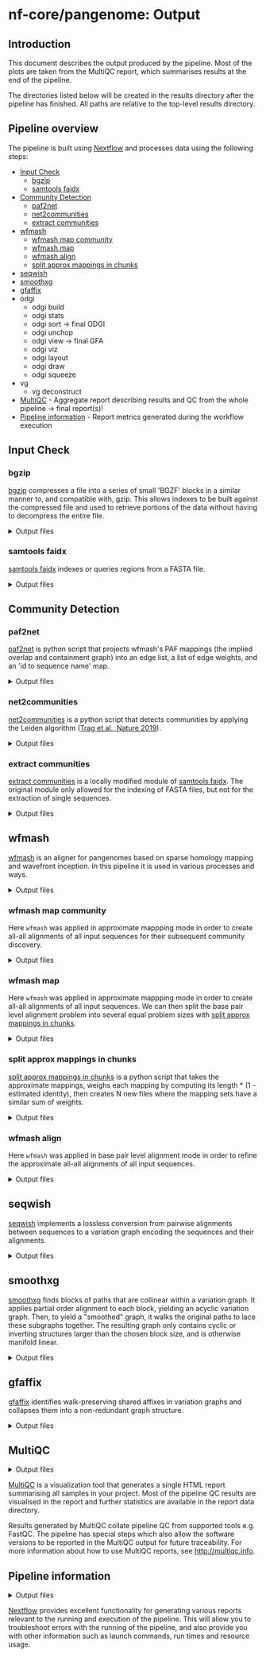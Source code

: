 # nf-core/pangenome: Output

## Introduction

This document describes the output produced by the pipeline. Most of the plots are taken from the MultiQC report, which summarises results at the end of the pipeline.

The directories listed below will be created in the results directory after the pipeline has finished. All paths are relative to the top-level results directory.

<!-- TODO nf-core: Write this documentation describing your workflow's output -->

## Pipeline overview

The pipeline is built using [Nextflow](https://www.nextflow.io/) and processes data using the following steps:

- [Input Check](#input-check)
  - [bgzip](#bgzip)
  - [samtools faidx](#samtools-faidx)
- [Community Detection](#community-detection)
  - [paf2net](#paf2net)
  - [net2communities](#net2communities)
  - [extract communities](#extract-communities)
- [wfmash](#wfmash)
  - [wfmash map community](#wfmash-map-community)
  - [wfmash map](#wfmash-map)
  - [wfmash align](#wfmash-align)
  - [split approx mappings in chunks](#split-approx-mappings-in-chunks)
- [seqwish](#seqwish)
- [smoothxg](#smoothxg)
- [gfaffix](#gfaffix)
- odgi
  - odgi build
  - odgi stats
  - odgi sort -> final ODGI
  - odgi unchop
  - odgi view -> final GFA
  - odgi viz
  - odgi layout
  - odgi draw
  - odgi squeeze
- vg
  - vg deconstruct
- [MultiQC](#multiqc) - Aggregate report describing results and QC from the whole pipeline -> final report(s)!
- [Pipeline information](#pipeline-information) - Report metrics generated during the workflow execution

## Input Check

### bgzip

[bgzip](http://www.htslib.org/doc/bgzip.html) compresses a file into a series of small 'BGZF' blocks in a similar manner to, and compatible with, gzip. This allows indexes to be built against the compressed file and used to retrieve portions of the data without having to decompress the entire file.

<details markdown="1">
<summary>Output files</summary>

- `tabix_bgzip/`
  - `<INPUT_FASTA>.gz`: The bgzip compressed input FASTA file.
  - `<INPUT_FASTA>.community.[0-9]{1,}.fa.gz`: A bgzipped compressed community FASTA file. *Only appears when `--communities` is provided.*
</details>

### samtools faidx

[samtools faidx](http://www.htslib.org/doc/samtools-faidx.html) indexes or queries regions from a FASTA file.

<details markdown="1">
<summary>Output files</summary>

- `samtools_faidx/`
  - `<INPUT_FASTA>.fai`: FASTA index of the file provided via `--input`.
  - `<INPUT_FASTA>.gzi`: Compressed FASTA index of the file provided via `--input`.
  - `<INPUT_FASTA>.community.[0-9]{1,}.fa.gz.fai`: FASTA index of a community FASTA file. *Only appears when `--communities` is provided.*
  - `<INPUT_FASTA>.community.[0-9]{1,}.fa.gz.gzi`: Compressed FASTA index of a community FASTA file. *Only appears when `--communities` is provided.*
</details>

<!-- [MultiQC - TEST](images/pangenome_workflow.png) -->

## Community Detection

### paf2net

[paf2net](https://github.com/pangenome/pggb/blob/master/scripts/paf2net.py) is python script that projects wfmash's PAF mappings (the implied overlap and containment graph) into an edge list, a list of edge weights, and an 'id to sequence name' map.

<details markdown="1">
<summary>Output files</summary>

- `paf2net/`
  - `<INPUT_FASTA>.paf.vertices.id2name.txt`: TXT file with a mapping of vertex identifiers to sequence names. *Only appears when `--communities` is provided.*
  - `<INPUT_FASTA>.paf.edges.weights.txt`: TXT file with the weights of the edges. *Only appears when `--communities` is provided.*
  - `<INPUT_FASTA>.paf.edges.list.txt`: TXT file listing all edge connections. *Only appears when `--communities` is provided.*

</details>

### net2communities

[net2communities](https://github.com/pangenome/pggb/blob/master/scripts/net2communities.py) is a python script that detects communities by applying the Leiden algorithm ([Trag et al., Nature 2019](https://www.nature.com/articles/s41598-019-41695-z)).

<details markdown="1">
<summary>Output files</summary>

- `net2communities/`
  - `<INPUT_FASTA>.community.[0-9](1,).txt`: TXT file with the sequence names of the community. *Only appears when `--communities` is provided.*
</details>

### extract communities

[extract communities](https://github.com/nf-core/pangenome/blob/dev/modules/local/extract_communities/main.nf) is a locally modified module of [samtools faidx](#samtools-faidx). The original module only allowed for the indexing of FASTA files, but not for the extraction of single sequences.

<details markdown="1">
<summary>Output files</summary>

- `extract_communities/`
  - `<INPUT_FASTA>.community.[0-9](1,).txt.fa`: A community FASTA file. *Only appears when `--communities` is provided.*
</details>

## wfmash

 [wfmash](https://github.com/waveygang/wfmash) is an aligner for pangenomes based on sparse homology mapping and wavefront inception. In this pipeline it is used in various processes and ways.

<details markdown="1">
<summary>Output files</summary>

- `wfmash/`
  - `<INPUT_FASTA>.paf`: PAF file containing CIGAR strings of all pairwise alignments.
  - `<INPUT_FASTA>.community.[0-9]{1,}.paf`: Community PAF file containing CIGAR strings of all pairwise alignments of the specific community. *Only appears when `--communities` is provided.*
</details>

### wfmash map community

Here `wfmash` was applied in approximate mappping mode in order to create all-all alignments of all input sequences for their subsequent community discovery.

<details markdown="1">
<summary>Output files</summary>

- `wfmash_map_community/`
  - `<INPUT_FASTA>.paf`: PAF file containing approximate mappings of all pairwise alignments.
</details>

### wfmash map

Here `wfmash` was applied in approximate mappping mode in order to create all-all alignments of all input sequences. We can then split the base pair level alignment problem into several equal problem sizes with [split approx mappings in chunks](#split-approx-mappings-in-chunks).

<details markdown="1">
<summary>Output files</summary>

- `wfmash_map/`
  - `<INPUT_FASTA>.paf`: PAF file containing approximate mappings of all pairwise alignments.
  - `<INPUT_FASTA>.community.[0-9]{1,}.paf`: Community PAF file containing approximate mappings of all pairwise alignments of the specific community. *Only appears when `--communities` is provided.*
</details>

### split approx mappings in chunks

[split approx mappings in chunks](https://github.com/waveygang/wfmash/blob/master/scripts/split_approx_mappings_in_chunks.py) is a python script that takes the approximate mappings, weighs each mapping by computing its length * (1 - estimated identity), then creates N new files where the mapping sets have a similar sum of weights.

<details markdown="1">
<summary>Output files</summary>

- `wfmash_map/`
  - `<INPUT_FASTA>.paf.chunk_[0-9]{1,}.paf`: PAF file containing base level alignments of a specific chunk.
  - `<INPUT_FASTA>.community.[0-9]{1,}.paf.chunk_[0-9]{1,}.paf`: Community PAF file containing base level alignments of a specific chunk of the specific community. *Only appears when `--communities` is provided.*
</details>

### wfmash align

Here `wfmash` was applied in base pair level alignment mode in order to refine the approximate all-all alignments of all input sequences.

<details markdown="1">
<summary>Output files</summary>

- `wfmash_map/`
  - `<INPUT_FASTA>.chunk_[0-9]{1,}.paf`: PAF file containing base level alignments of a specific chunk.
  - `<INPUT_FASTA>.community.[0-9]{1,}.chunk_[0-9]{1,}.paf`: Community PAF file containing base level alignments of a specific chunk of the specific community. *Only appears when `--communities` is provided.*
</details>

## seqwish

[seqwish](https://github.com/ekg/seqwish) implements a lossless conversion from pairwise alignments between sequences to a variation graph encoding the sequences and their alignments.

<details markdown="1">
<summary>Output files</summary>

- `seqwish/`
  - `<INPUT_FASTA>.seqwish.gfa`: Raw pangenome graph induced from the all-versus-all alignments.
  - `<INPUT_FASTA>.community.[0-9]{1,}.seqwish.gfa`: Community GFA file containing the raw pangenome graph induced from the all-versus-all alignments of the specific community. *Only appears when `--communities` is provided.*
</details>

## smoothxg

[smoothxg](https://github.com/pangenome/smoothxg) finds blocks of paths that are collinear within a variation graph. It applies partial order alignment to each block, yielding an acyclic variation graph. Then, to yield a "smoothed" graph, it walks the original paths to lace these subgraphs together. The resulting graph only contains cyclic or inverting structures larger than the chosen block size, and is otherwise manifold linear.

<details markdown="1">
<summary>Output files</summary>

- `smoothxg/`
  - `<INPUT_FASTA>.smoothxg.gfa`: Smoothed pangenome graph in GFA format.
  - `<INPUT_FASTA>.community.[0-9]{1,}.smoothxg.gfa`: Community GFA file containing the smoothed pangenome graph of the specific community. *Only appears when `--communities` is provided.*
</details>

## gfaffix

[gfaffix](https://github.com/marschall-lab/GFAffix) identifies walk-preserving shared affixes in variation graphs and collapses them into a non-redundant graph structure.

<details markdown="1">
<summary>Output files</summary>

- `gfaffix/`
  - `<INPUT_FASTA>.gfaffix.gfa`: Non-node-redundant pangenome graph in GFA format.
  - `<INPUT_FASTA>.gfaffix.txt`: Graph shared affixes in TSV format.
  - `<INPUT_FASTA>.community.[0-9]{1,}.gfaffix.gfa`: Community GFA file containing the non-node-redundant pangenome graph of the specific community. *Only appears when `--communities` is provided.*
  - `<INPUT_FASTA>.community.[0-9]{1,}.gfaffix.txt`: Community TSV file containing the graph shared affixes in TSV format of the specific community. *Only appears when `--communities` is provided.*
</details>

## MultiQC

<details markdown="1">
<summary>Output files</summary>

- `multiqc/`
  - `multiqc_report.html`: a standalone HTML file that can be viewed in your web browser.
  - `multiqc_data/`: directory containing parsed statistics from the different tools used in the pipeline.
  - `multiqc_plots/`: directory containing static images from the report in various formats.

</details>

[MultiQC](http://multiqc.info) is a visualization tool that generates a single HTML report summarising all samples in your project. Most of the pipeline QC results are visualised in the report and further statistics are available in the report data directory.

Results generated by MultiQC collate pipeline QC from supported tools e.g. FastQC. The pipeline has special steps which also allow the software versions to be reported in the MultiQC output for future traceability. For more information about how to use MultiQC reports, see <http://multiqc.info>.

## Pipeline information

<details markdown="1">
<summary>Output files</summary>

- `pipeline_info/`
  - Reports generated by Nextflow: `execution_report.html`, `execution_timeline.html`, `execution_trace.txt` and `pipeline_dag.dot`/`pipeline_dag.svg`.
  - Reports generated by the pipeline: `pipeline_report.html`, `pipeline_report.txt` and `software_versions.yml`. The `pipeline_report*` files will only be present if the `--email` / `--email_on_fail` parameter's are used when running the pipeline.
  - Reformatted samplesheet files used as input to the pipeline: `samplesheet.valid.csv`.

</details>

[Nextflow](https://www.nextflow.io/docs/latest/tracing.html) provides excellent functionality for generating various reports relevant to the running and execution of the pipeline. This will allow you to troubleshoot errors with the running of the pipeline, and also provide you with other information such as launch commands, run times and resource usage.
